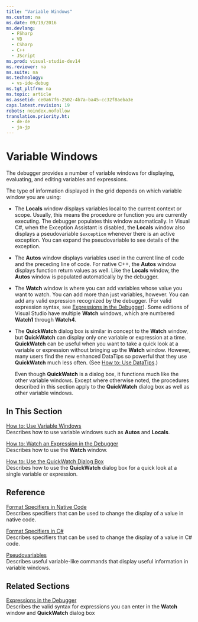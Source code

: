 ```yaml
---
title: "Variable Windows"
ms.custom: na
ms.date: 09/19/2016
ms.devlang: 
  - FSharp
  - VB
  - CSharp
  - C++
  - JScript
ms.prod: visual-studio-dev14
ms.reviewer: na
ms.suite: na
ms.technology: 
  - vs-ide-debug
ms.tgt_pltfrm: na
ms.topic: article
ms.assetid: ce0a67f6-2502-4b7a-ba45-cc32f8aeba3e
caps.latest.revision: 19
robots: noindex,nofollow
translation.priority.ht: 
  - de-de
  - ja-jp
---
```

# Variable Windows
The debugger provides a number of variable windows for displaying, evaluating, and editing variables and expressions.  
  
 The type of information displayed in the grid depends on which variable window you are using:  
  
-   The **Locals** window displays variables local to the current context or scope. Usually, this means the procedure or function you are currently executing. The debugger populates this window automatically. In Visual C#, when the Exception Assistant is disabled, the **Locals** window also displays a pseudovariable `$exception` whenever there is an active exception. You can expand the pseudovariable to see details of the exception.  
  
-   The **Autos** window displays variables used in the current line of code and the preceding line of code. For native C++, the **Autos** window displays function return values as well. Like the **Locals** window, the **Autos** window is populated automatically by the debugger.  
  
-   The **Watch** window is where you can add variables whose value you want to watch. You can add more than just variables, however. You can add any valid expression recognized by the debugger. (For valid expression syntax, see [Expressions in the Debugger](../vs140/Expressions-in-the-Debugger.md)). Some editions of Visual Studio have multiple **Watch** windows, which are numbered **Watch1** through **Watch4**.  
  
-   The **QuickWatch** dialog box is similar in concept to the **Watch** window, but **QuickWatch** can display only one variable or expression at a time. **QuickWatch** can be useful when you want to take a quick look at a variable or expression without bringing up the **Watch** window. However, many users find the new enhanced DataTips so powerful that they use **QuickWatch** much less often. (See [How to: Use DataTips](../vs140/View-data-values-in-Data-Tips--in-the-code-editor.md).)  
  
     Even though **QuickWatch** is a dialog box, it functions much like the other variable windows. Except where otherwise noted, the procedures described in this section apply to the **QuickWatch** dialog box as well as other variable windows.  
  
## In This Section  
 [How to: Use Variable Windows](../vs140/Autos-and-Locals-Windows.md)  
 Describes how to use variable windows such as **Autos** and **Locals**.  
  
 [How to: Watch an Expression in the Debugger](../vs140/Watch-and-QuickWatch-Windows.md)  
 Describes how to use the **Watch** window.  
  
 [How to: Use the QuickWatch Dialog Box](../vs140/How-to--Use-the-QuickWatch-Dialog-Box.md)  
 Describes how to use the **QuickWatch** dialog box for a quick look at a single variable or expression.  
  
## Reference  
 [Format Specifiers in Native Code](../vs140/Format-Specifiers-in-C--.md)  
 Describes specifiers that can be used to change the display of a value in native code.  
  
 [Format Specifiers in C#](../vs140/Format-Specifiers-in-C#.md)  
 Describes specifiers that can be used to change the display of a value in C# code.  
  
 [Pseudovariables](../vs140/Pseudovariables.md)  
 Describes useful variable-like commands that display useful information in variable windows.  
  
## Related Sections  
 [Expressions in the Debugger](../vs140/Expressions-in-the-Debugger.md)  
 Describes the valid syntax for expressions you can enter in the **Watch** window and **QuickWatch** dialog box